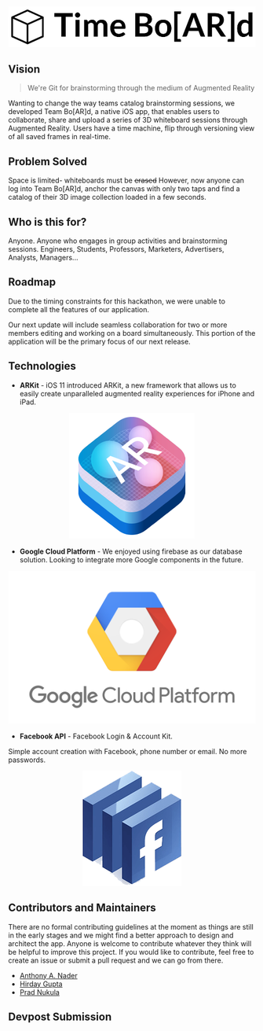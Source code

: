 <div align="center">
    <img src="logos/TimeBoardLogo.png" alt="Time Bo[AR]d"/>
  <br>
</div>

## Vision
>We're Git for brainstorming through the medium of Augmented Reality

Wanting to change the way teams catalog brainstorming sessions, we developed Team Bo[AR]d, a native iOS app, that enables users to collaborate, share and upload a series of 3D whiteboard sessions through Augmented Reality. Users have a time machine, flip through versioning view of all saved frames in real-time.

## Problem Solved
Space is limited- whiteboards must be ~~erased~~  However, now anyone can log into Team Bo[AR]d, anchor the canvas with only two taps and find a catalog of their 3D  image collection loaded in a few seconds.

## Who is this for?
Anyone. Anyone who engages in group activities and brainstorming sessions. Engineers, Students, Professors, Marketers, Advertisers, Analysts, Managers...

## Roadmap
Due to the timing constraints for this hackathon, we were unable to complete all the features of our application.

Our next update will include seamless collaboration for two or more members editing and working on a board simultaneously. This portion of the application will be the primary focus of our next release.


## Technologies
* <p> <b>ARKit</b> - iOS 11 introduced ARKit, a new framework that allows us to easily create unparalleled augmented reality experiences for iPhone and iPad. </p>
<p align = "center"><a href = "https://developer.apple.com/arkit/"><img src="/logos/arkit.png"></a></p>

* <p> <b>Google Cloud Platform</b> - We enjoyed using firebase as our database solution. Looking to integrate more Google components in the future.  </p>
<p align = "center"><a href = "https://developer.apple.com/arkit/"><img src="/logos/GCP.png"></a></p>

* <p> <b>Facebook API</b> - Facebook Login & Account Kit.
Simple account creation with Facebook, phone number or email. No more passwords. </p>
<p align = "center"><a href = "https://developers.facebook.com"><img src="/logos/FBAPI.png"></a></p>

## Contributors and Maintainers
There are no formal contributing guidelines at the moment as things are still in the early stages and we might find a better approach to design and architect the app. Anyone is welcome to contribute whatever they think will be helpful to improve this project. If you would like to contribute, feel free to create an issue or submit a pull request and we can go from there.

- [Anthony A. Nader](https://github.com/anthonyanader)
- [Hirday Gupta](https://github.com/HirdayGupta)
- [Prad Nukula](https://github.com/prnk28)



## Devpost Submission
